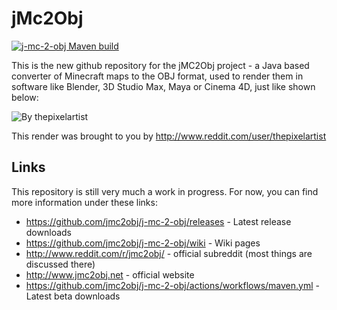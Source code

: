 # jMc2Obj

[![j-mc-2-obj Maven build](https://github.com/jmc2obj/j-mc-2-obj/actions/workflows/maven.yml/badge.svg)](https://github.com/jmc2obj/j-mc-2-obj/actions/workflows/maven.yml)

This is the new github repository for the jMC2Obj project - a Java based converter of Minecraft maps to the OBJ format, 
used to render them in software like Blender, 3D Studio Max, Maya or Cinema 4D, just like shown below:

![By thepixelartist](http://i.imgur.com/dKCd7.jpg)

This render was brought to you by http://www.reddit.com/user/thepixelartist

## Links

This repository is still very much a work in progress. For now, you can find more information under these links:
* https://github.com/jmc2obj/j-mc-2-obj/releases - Latest release downloads
* https://github.com/jmc2obj/j-mc-2-obj/wiki - Wiki pages
* http://www.reddit.com/r/jmc2obj/ - official subreddit (most things are discussed there)
* http://www.jmc2obj.net - official website
* https://github.com/jmc2obj/j-mc-2-obj/actions/workflows/maven.yml - Latest beta downloads
